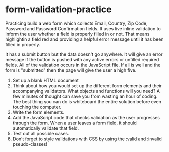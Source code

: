 # form-validation-practice
Practicing build a web form which collects Email, Country, Zip Code, Password and Password Confirmation fields. It uses live inline validation to inform the user whether a field is properly filled in or not. That means highlightin a field red and providing a helpful error message until it has been filled in properly. 

It has a submit button but the data doesn't go anywhere. It will give an error message if the button is pushed with any active errors or unfilled required fields. All of the validation occurs in the JavaScript file. If all is well and the form is "submitted" then the page will give the user a high five. 
1. Set up a blank HTML document
2. Think about how you would set up the different form elements and their accompanying validators. What objects and functions will you need? A few minutes of thought can save you from wasting an hour of coding. The best thing you can do is whiteboard the entire solution before even touching the computer.
3. Write the form elements.
4. Add the JavaScript code that checks validation as the user progresses through the form. When a user leaves a form field, it should automatically validate that field.
5. Test out all possible cases.
6. Don’t forget to style validations with CSS by using the :valid and :invalid pseudo-classes!

